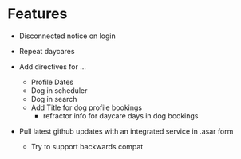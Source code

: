 # Features  
- Disconnected notice on login  
- Repeat daycares  
- Add directives for ...  
  - Profile Dates  
  - Dog in scheduler  
  - Dog in search  
  - Add Title for dog profile bookings  
    - refractor info for daycare days in dog bookings  
  
- Pull latest github updates with an integrated service in .asar form  
  - Try to support backwards compat  
